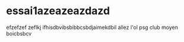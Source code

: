 # essai1azeazeazdazd


efzefzef
zeflkj
ifhisdbvibsbibbcsbdjaimekdbil
allez l'ol
psg club moyen
boicbsbcv

